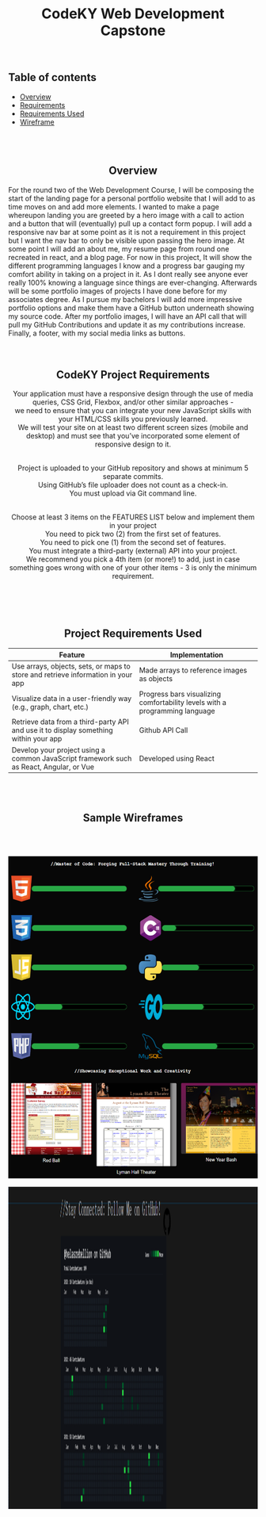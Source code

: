 <div style="text-align:center">  <h1>CodeKY Web Development Capstone</h1>
</div>
<br>

## Table of contents
* [Overview](#Overview)
* [Requirements](#CodeKY-Project-Requirements)
* [Requirements Used](#Project-Requirements-Used)
* [Wireframe](#Sample-Wireframes)

<br>
<br>

<div style="text-align:center">  <h2>Overview</h2>
</div>

For the round two of the Web Development Course, I will be composing the start of the landing page for a personal portfolio website that I will add to as time moves on and add more elements. I wanted to make a page whereupon landing you are greeted by a hero image with a call to action and a button that will (eventually) pull up a contact form popup. I will add a responsive nav bar at some point as it is not a requirement in this project but I want the nav bar to only be visible upon passing the hero image. At some point I will add an about me, my resume page from round one recreated in react, and a blog page. For now in this project, It will show the different programming languages I know and a progress bar gauging my comfort ability in taking on a project in it. As I dont really see anyone ever really 100% knowing a language since things are ever-changing. Afterwards will be some portfolio images of projects I have done before for my associates degree. As I pursue my bachelors I will add more impressive portfolio options and make them have a GitHub button underneath showing my source code. After my portfolio images, I will have an API call that will pull my GitHub Contributions and update it as my contributions increase. Finally, a footer, with my social media links as buttons. 
<br>
<br>
<br>

<div style="text-align:center">  <h2>CodeKY Project Requirements</h2>
</div>


<div align="center">
Your application must have a responsive design through the use of media queries, CSS Grid, Flexbox, and/or other similar approaches -<br>
we need to ensure that you can integrate your new JavaScript skills with your HTML/CSS skills you previously learned.<br>
We will test your site on at least two different screen sizes (mobile and desktop) and must see that you’ve incorporated some element of responsive design to it. <br>
<br>

Project is uploaded to your GitHub repository and shows at minimum 5 separate commits.<br>
Using GitHub’s file uploader does not count as a check-in. <br>
You must upload via Git command line.<br>
<br>

Choose at least 3 items on the FEATURES LIST below and implement them in your project<br>
You need to pick two (2) from the first set of features.<br>
You need to pick one (1) from the second set of features.<br>
You must integrate a third-party (external) API into your project.<br>
We recommend you pick a 4th item (or more!) to add, just in case something goes wrong with one of your other items - 3 is only the minimum requirement.<br>
</div>
<br>
<br>
<br>

<div style="text-align:center">  <h2>Project Requirements Used</h2>
</div>


<div align="center">

| Feature                                                                                     | Implementation |
| ------------------------------------------------------------------------------------------- | ---------- |
| Use arrays, objects, sets, or maps to store and retrieve information in your app            | Made arrays to reference images as objects        |
| Visualize data in a user-friendly way (e.g., graph, chart, etc.)                            | Progress bars visualizing comfortability levels with a programming language       |
| Retrieve data from a third-party API and use it to display something within your app         | Github API Call |
| Develop your project using a common JavaScript framework such as React, Angular, or Vue    | Developed using React |
</div>

<br>
<br>

<div style="text-align:center">  <h2>Sample Wireframes</h2>
</div>
<br>
<br>

<p align="center">
  <img src="https://github.com/Helasrebellion/codeky2/blob/master/src/Photos/screenshot1.png?raw=true" alt="Screenshot1" height="650" width="700">
</p>

<p align="center">
  <img src="https://github.com/Helasrebellion/codeky2/blob/master/src/Photos/screenshot2.png?raw=true" alt="Screenshot2" height="650" width="700">
</p>
